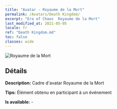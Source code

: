 ```yaml
---
title: "Avatar - Royaume de la Mort"
permalink: /Avatars/Death Kingdom/
excerpt: "Era of Chaos  Royaume de la Mort"
last_modified_at: 2021-05-05
locale: fr
ref: "Death Kingdom.md"
toc: false
classes: wide
---
```

 ![Royaume de la Mort](/images/a/avatarFrame_86.png)

## Détails

 **Description:** Cadre d'avatar Royaume de la Mort 

 **Tips:** Élément obtenu en participant à un événement 

 **Is available:**  - 

